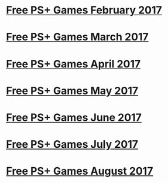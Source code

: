 <h1>
<a href="plusfeb17.html"><B> Free PS+ Games February 2017</B> </a>
</h1>
<h1>
<a href="plusmar17.html"><B> Free PS+ Games March 2017</B> </a>
</h1>
<h1>
<a href="plusapril17.html"><B> Free PS+ Games April 2017</B> </a>
</h1>
<h1>
<a href="plusmay17.html"><B> Free PS+ Games May 2017</B> </a>
</h1>
<h1>
<a href="plusjune17.html"><B> Free PS+ Games June 2017</B> </a>
</h1>
<h1>
<a href="plusjuly17.html"><B> Free PS+ Games July 2017</B> </a>
</h1>
<h1>
<a href="plusaug17.html"><B> Free PS+ Games August 2017</B> </a>
</h1><br>
